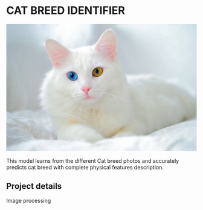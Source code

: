# CAT BREED IDENTIFIER

<center><img src="assets/img/cat.jpg"/></center>

This model learns from the different Cat breed photos and accurately predicts cat breed with complete physical features description.

## Project details

Image processing
